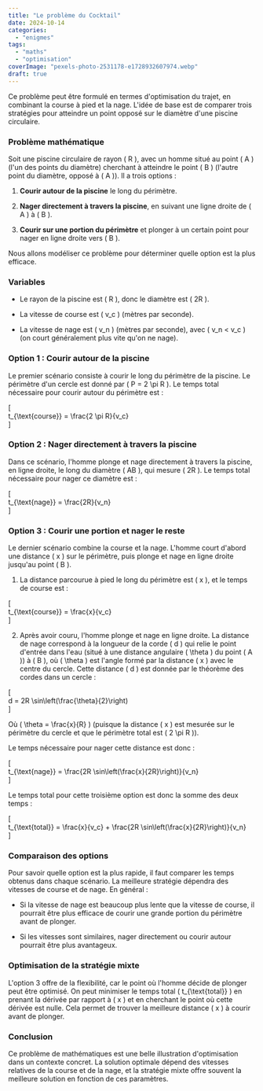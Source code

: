 ```yaml
---
title: "Le problème du Cocktail"
date: 2024-10-14
categories: 
  - "enigmes"
tags: 
  - "maths"
  - "optimisation"
coverImage: "pexels-photo-2531178-e1728932607974.webp"
draft: true
---
```


Ce problème peut être formulé en termes d'optimisation du trajet, en combinant la course à pied et la nage. L'idée de base est de comparer trois stratégies pour atteindre un point opposé sur le diamètre d'une piscine circulaire.

### Problème mathématique

Soit une piscine circulaire de rayon ( R ), avec un homme situé au point ( A ) (l'un des points du diamètre) cherchant à atteindre le point ( B ) (l'autre point du diamètre, opposé à ( A )). Il a trois options :

1. **Courir autour de la piscine** le long du périmètre.

3. **Nager directement à travers la piscine**, en suivant une ligne droite de ( A ) à ( B ).

5. **Courir sur une portion du périmètre** et plonger à un certain point pour nager en ligne droite vers ( B ).

Nous allons modéliser ce problème pour déterminer quelle option est la plus efficace.

### Variables

- Le rayon de la piscine est ( R ), donc le diamètre est ( 2R ).

- La vitesse de course est ( v\_c ) (mètres par seconde).

- La vitesse de nage est ( v\_n ) (mètres par seconde), avec ( v\_n < v\_c ) (on court généralement plus vite qu'on ne nage).

### Option 1 : Courir autour de la piscine

Le premier scénario consiste à courir le long du périmètre de la piscine. Le périmètre d'un cercle est donné par ( P = 2 \\pi R ). Le temps total nécessaire pour courir autour du périmètre est :

\[  
t\_{\\text{course}} = \\frac{2 \\pi R}{v\_c}  
\]

### Option 2 : Nager directement à travers la piscine

Dans ce scénario, l'homme plonge et nage directement à travers la piscine, en ligne droite, le long du diamètre ( AB ), qui mesure ( 2R ). Le temps total nécessaire pour nager ce diamètre est :

\[  
t\_{\\text{nage}} = \\frac{2R}{v\_n}  
\]

### Option 3 : Courir une portion et nager le reste

Le dernier scénario combine la course et la nage. L'homme court d'abord une distance ( x ) sur le périmètre, puis plonge et nage en ligne droite jusqu'au point ( B ).

1. La distance parcourue à pied le long du périmètre est ( x ), et le temps de course est :

\[  
t\_{\\text{course}} = \\frac{x}{v\_c}  
\]

2. Après avoir couru, l'homme plonge et nage en ligne droite. La distance de nage correspond à la longueur de la corde ( d ) qui relie le point d'entrée dans l'eau (situé à une distance angulaire ( \\theta ) du point ( A )) à ( B ), où ( \\theta ) est l'angle formé par la distance ( x ) avec le centre du cercle. Cette distance ( d ) est donnée par le théorème des cordes dans un cercle :

\[  
d = 2R \\sin\\left(\\frac{\\theta}{2}\\right)  
\]

Où ( \\theta = \\frac{x}{R} ) (puisque la distance ( x ) est mesurée sur le périmètre du cercle et que le périmètre total est ( 2 \\pi R )).

Le temps nécessaire pour nager cette distance est donc :

\[  
t\_{\\text{nage}} = \\frac{2R \\sin\\left(\\frac{x}{2R}\\right)}{v\_n}  
\]

Le temps total pour cette troisième option est donc la somme des deux temps :

\[  
t\_{\\text{total}} = \\frac{x}{v\_c} + \\frac{2R \\sin\\left(\\frac{x}{2R}\\right)}{v\_n}  
\]

### Comparaison des options

Pour savoir quelle option est la plus rapide, il faut comparer les temps obtenus dans chaque scénario. La meilleure stratégie dépendra des vitesses de course et de nage. En général :

- Si la vitesse de nage est beaucoup plus lente que la vitesse de course, il pourrait être plus efficace de courir une grande portion du périmètre avant de plonger.

- Si les vitesses sont similaires, nager directement ou courir autour pourrait être plus avantageux.

### Optimisation de la stratégie mixte

L'option 3 offre de la flexibilité, car le point où l'homme décide de plonger peut être optimisé. On peut minimiser le temps total ( t\_{\\text{total}} ) en prenant la dérivée par rapport à ( x ) et en cherchant le point où cette dérivée est nulle. Cela permet de trouver la meilleure distance ( x ) à courir avant de plonger.

### Conclusion

Ce problème de mathématiques est une belle illustration d'optimisation dans un contexte concret. La solution optimale dépend des vitesses relatives de la course et de la nage, et la stratégie mixte offre souvent la meilleure solution en fonction de ces paramètres.
